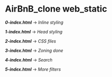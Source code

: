# AirBnB_clone web_static

***0-index.html*** -> *Inline styling*

***1-index.html*** -> *Head styling*

***2-index.html*** -> *CSS files*

***3-index.html*** -> *Zoning done*

***4-index.html*** -> *Search*

***5-index.html*** -> *More filters*
